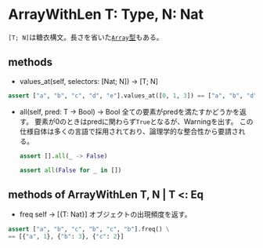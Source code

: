 # ArrayWithLen T: Type, N: Nat

`[T; N]`は糖衣構文。長さを省いた[`Array`型](./Array.md)もある。

## methods

* values_at(self, selectors: [Nat; N]) -> [T; N]

```python
assert ["a", "b", "c", "d", "e"].values_at([0, 1, 3]) == ["a", "b", "d"]
```

* all(self, pred: T -> Bool) -> Bool
  全ての要素がpredを満たすかどうかを返す。
  要素が0のときはpredに関わらず`True`となるが、Warningを出す。
  この仕様自体は多くの言語で採用されており、論理学的な整合性から要請される。

  ```python
  assert [].all(_ -> False)
  ```

  ```python
  assert all(False for _ in [])
  ```

## methods of ArrayWithLen T, N | T <: Eq

* freq self -> [{T: Nat}]
  オブジェクトの出現頻度を返す。

```python
assert ["a", "b", "c", "b", "c", "b"].freq() \
== [{"a", 1}, {"b": 3}, {"c": 2}]
```
